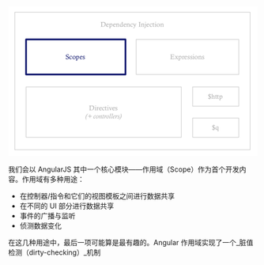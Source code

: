 ![scopes](/assets/scopes.png)

我们会以 AngularJS 其中一个核心模块——作用域（Scope）作为首个开发内容。作用域有多种用途：

- 在控制器/指令和它们的视图模板之间进行数据共享
- 在不同的 UI 部分进行数据共享
- 事件的广播与监听
- 侦测数据变化

在这几种用途中，最后一项可能算是最有趣的。Angular 作用域实现了一个_脏值检测（dirty-checking）_机制